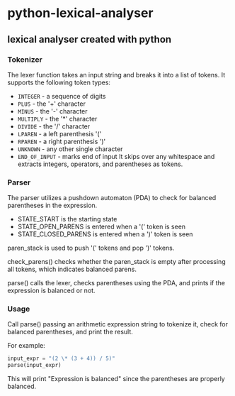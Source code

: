 # python-lexical-analyser

## lexical analyser created with python

### Tokenizer

The lexer function takes an input string and breaks it into a list of tokens. It supports the following token types:

- `INTEGER` - a sequence of digits
- `PLUS` - the '+' character
- `MINUS` - the '-' character
- `MULTIPLY` - the '\*' character
- `DIVIDE` - the '/' character
- `LPAREN` - a left parenthesis '('
- `RPAREN` - a right parenthesis ')'
- `UNKNOWN` - any other single character
- `END_OF_INPUT` - marks end of input
It skips over any whitespace and extracts integers, operators, and parentheses as tokens.

### Parser

The parser utilizes a pushdown automaton (PDA) to check for balanced parentheses in the expression.

- STATE_START is the starting state
- STATE_OPEN_PARENS is entered when a '(' token is seen
- STATE_CLOSED_PARENS is entered when a ')' token is seen

paren_stack is used to push '(' tokens and pop ')' tokens.

check_parens() checks whether the paren_stack is empty after processing all tokens, which indicates balanced parens.

parse() calls the lexer, checks parentheses using the PDA, and prints if the expression is balanced or not.

### Usage

Call parse() passing an arithmetic expression string to tokenize it, check for balanced parentheses, and print the result.

For example:

```python
input_expr = "(2 \* (3 + 4)) / 5)"
parse(input_expr)
```

This will print "Expression is balanced" since the parentheses are properly balanced.
